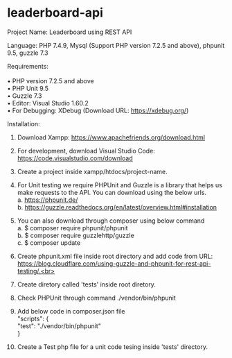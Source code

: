 # leaderboard-api
 
Project Name: Leaderboard using REST API

Language: PHP 7.4.9, Mysql (Support PHP version 7.2.5 and above),  phpunit 9.5, guzzle 7.3

Requirements:<br><br>
•	PHP version 7.2.5 and above<br>
•	PHP Unit 9.5<br>
•	Guzzle 7.3<br>
•	Editor: Visual Studio 1.60.2 <br>
•	For Debugging: XDebug (Download URL: https://xdebug.org/) <br>

Installation:

1.	Download Xampp: https://www.apachefriends.org/download.html
2.	For development, download Visual Studio Code: https://code.visualstudio.com/download
3.	Create a project inside xampp/htdocs/project-name.
4.	For Unit testing we require PHPUnit and Guzzle is a library that helps us make requests to the API. You can download using the below urls.<br>
    a.	https://phpunit.de/  <br>
    b.	https://guzzle.readthedocs.org/en/latest/overview.html#installation

5.	You can also download through composer using below command <br>
    a.	$ composer require phpunit/phpunit  <br>
    b.	$ composer require guzzlehttp/guzzle  <br>
    c.	$ composer update  <br>

6.	Create phpunit.xml file inside root directory and add code from URL: https://blog.cloudflare.com/using-guzzle-and-phpunit-for-rest-api-testing/.<br>
   
7.	Create diretory called 'tests' inside root diretory.

9.	Check PHPUnit through command  ./vendor/bin/phpunit

9.	Add below code in composer.json file<br>
    "scripts": { <br>
       "test": "./vendor/bin/phpunit" <br>
      }

10. Create a Test php file for a unit code tesing inside 'tests' directory.
